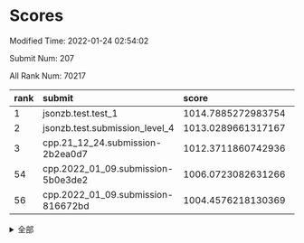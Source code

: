 # Scores

Modified Time: 2022-01-24 02:54:02

Submit Num: 207

All Rank Num: 70217

| rank |               submit               |       score        |       sigma        | pk_num |
| :--- | :--------------------------------- | :----------------- | :----------------- | :----- |
| 1    | jsonzb.test.test_1                 | 1014.7885272983754 | 0.8547914794370096 | 1355   |
| 2    | jsonzb.test.submission_level_4     | 1013.0289661317167 | 0.8044266546789752 | 1354   |
| 3    | cpp.21_12_24.submission-2b2ea0d7   | 1012.3711860742936 | 0.80462381928647   | 1356   |
| 54   | cpp.2022_01_09.submission-5b0e3de2 | 1006.0723082631266 | 0.7397262819681886 | 1359   |
| 56   | cpp.2022_01_09.submission-816672bd | 1004.4576218130369 | 0.7120350023474189 | 1354   |


<details>
<summary>全部</summary>

| rank |                 submit                 |       score        |       sigma        | pk_num |
| :--- | :------------------------------------- | :----------------- | :----------------- | :----- |
| 1    | jsonzb.test.test_1                     | 1014.7885272983754 | 0.8547914794370096 | 1355   |
| 2    | jsonzb.test.submission_level_4         | 1013.0289661317167 | 0.8044266546789752 | 1354   |
| 3    | cpp.21_12_24.submission-2b2ea0d7       | 1012.3711860742936 | 0.80462381928647   | 1356   |
| 4    | gobigger.level_3.submission_level_3_41 | 1011.5453552497194 | 0.7896605489059058 | 1358   |
| 5    | gobigger.level_3.submission_level_3_25 | 1011.307821789598  | 0.7577497418186989 | 1360   |
| 6    | gobigger.level_3.submission_level_3_38 | 1011.252285588292  | 0.7918301246244279 | 1356   |
| 7    | gobigger.level_3.submission_level_3_28 | 1011.1052593752165 | 0.7682481925210063 | 1362   |
| 8    | gobigger.level_3.submission_level_3_30 | 1010.9437153009326 | 0.7804577517216061 | 1356   |
| 9    | gobigger.level_3.submission_level_3_48 | 1010.9227090893032 | 0.7604853049791694 | 1356   |
| 10   | gobigger.level_3.submission_level_3_21 | 1010.8495848029789 | 0.7661689460581058 | 1355   |
| 11   | gobigger.level_3.submission_level_3_32 | 1010.7941248552924 | 0.7607991459078579 | 1357   |
| 12   | gobigger.level_3.submission_level_3_16 | 1010.6596855006215 | 0.7590197657540213 | 1360   |
| 13   | gobigger.level_3.submission_level_3_26 | 1010.5601110925661 | 0.755248119825043  | 1359   |
| 14   | gobigger.level_3.submission_level_3_40 | 1010.5361263327467 | 0.7584210693696181 | 1360   |
| 15   | gobigger.level_3.submission_level_3_42 | 1010.5245124959891 | 0.7481200693682492 | 1360   |
| 16   | gobigger.level_3.submission_level_3_49 | 1010.5202303414945 | 0.7903120900142523 | 1352   |
| 17   | gobigger.level_3.submission_level_3_24 | 1010.4445870187209 | 0.7651135518159891 | 1358   |
| 18   | gobigger.level_3.submission_level_3_1  | 1010.4341611659629 | 0.771529529919015  | 1354   |
| 19   | gobigger.level_3.submission_level_3_37 | 1010.3748493178922 | 0.7769232664247416 | 1362   |
| 20   | gobigger.level_3.submission_level_3_46 | 1010.3645451264377 | 0.7530906295105136 | 1359   |
| 21   | gobigger.level_3.submission_level_3_45 | 1010.3481242303352 | 0.7711311273558368 | 1352   |
| 22   | gobigger.level_3.submission_level_3_10 | 1010.3481134185934 | 0.7559868270056679 | 1360   |
| 23   | gobigger.level_3.submission_level_3_17 | 1010.2906834287916 | 0.758634180667951  | 1356   |
| 24   | gobigger.level_3.submission_level_3_4  | 1010.2272169984034 | 0.7801220036362422 | 1357   |
| 25   | gobigger.level_3.submission_level_3_2  | 1010.221505278159  | 0.7652783812093605 | 1359   |
| 26   | gobigger.level_3.submission_level_3_15 | 1010.1439098089477 | 0.7766268131935441 | 1353   |
| 27   | gobigger.level_3.submission_level_3_39 | 1010.1255918211909 | 0.7689025240249033 | 1356   |
| 28   | gobigger.level_3.submission_level_3_36 | 1010.0783318292225 | 0.7539494680625134 | 1359   |
| 29   | gobigger.level_3.submission_level_3_3  | 1009.9088907376603 | 0.7553840224564561 | 1354   |
| 30   | gobigger.level_3.submission_level_3_27 | 1009.9065098238021 | 0.7636095485794129 | 1353   |
| 31   | gobigger.level_3.submission_level_3_7  | 1009.8821360716062 | 0.7517398697328482 | 1358   |
| 32   | gobigger.level_3.submission_level_3_6  | 1009.868222270286  | 0.7682260516776218 | 1361   |
| 33   | gobigger.level_3.submission_level_3_31 | 1009.8448869925664 | 0.7464234168992451 | 1351   |
| 34   | gobigger.level_3.submission_level_3_9  | 1009.8325950263226 | 0.7504447589414799 | 1357   |
| 35   | gobigger.level_3.submission_level_3_0  | 1009.7376180851859 | 0.744226755721844  | 1355   |
| 36   | gobigger.level_3.submission_level_3_23 | 1009.6896356007238 | 0.761364870375946  | 1354   |
| 37   | gobigger.level_3.submission_level_3_44 | 1009.5937249603788 | 0.7519801294520926 | 1360   |
| 38   | gobigger.level_3.submission_level_3_14 | 1009.5282798770365 | 0.7496403502164122 | 1361   |
| 39   | gobigger.level_3.submission_level_3_47 | 1009.5049594704996 | 0.7412680566190686 | 1359   |
| 40   | gobigger.level_3.submission_level_3_43 | 1009.4839459169347 | 0.7584347355542919 | 1362   |
| 41   | gobigger.level_3.submission_level_3_20 | 1009.4014330932838 | 0.7803764684915413 | 1348   |
| 42   | gobigger.level_3.submission_level_3_22 | 1009.3563644252445 | 0.7685349678452547 | 1356   |
| 43   | gobigger.level_3.submission_level_3_13 | 1009.1883633789615 | 0.7534469083866245 | 1355   |
| 44   | gobigger.level_3.submission_level_3_29 | 1009.1283725697001 | 0.7408686150162183 | 1358   |
| 45   | gobigger.level_3.submission_level_3_5  | 1009.0731337877876 | 0.7611343009874815 | 1354   |
| 46   | gobigger.level_3.submission_level_3_8  | 1009.0136616221607 | 0.7422915523626002 | 1352   |
| 47   | gobigger.level_3.submission_level_3_33 | 1008.9844946257942 | 0.7537586962353927 | 1361   |
| 48   | gobigger.level_3.submission_level_3_19 | 1008.9271366697457 | 0.7555763725884078 | 1359   |
| 49   | gobigger.level_3.submission_level_3_12 | 1008.811657659124  | 0.7417601766002816 | 1355   |
| 50   | gobigger.level_3.submission_level_3_18 | 1008.7951850747866 | 0.7491267472140306 | 1357   |
| 51   | gobigger.level_3.submission_level_3_11 | 1008.7091764920823 | 0.7477295000765328 | 1359   |
| 52   | gobigger.level_3.submission_level_3_34 | 1008.2688114928615 | 0.7455416676731288 | 1357   |
| 53   | gobigger.level_3.submission_level_3_35 | 1008.1740368919855 | 0.7711253574643331 | 1359   |
| 54   | cpp.2022_01_09.submission-5b0e3de2     | 1006.0723082631266 | 0.7397262819681886 | 1359   |
| 55   | gobigger.level_1.submission_level_1_5  | 1004.651155825539  | 0.7332760635079069 | 1359   |
| 56   | cpp.2022_01_09.submission-816672bd     | 1004.4576218130369 | 0.7120350023474189 | 1354   |
| 57   | gobigger.level_1.submission_level_1_23 | 1004.2223240250589 | 0.7181046363593726 | 1356   |
| 58   | gobigger.level_1.submission_level_1_7  | 1004.1796014126345 | 0.7301818596115687 | 1356   |
| 59   | gobigger.level_1.submission_level_1_1  | 1004.1242330662146 | 0.7140645238027463 | 1357   |
| 60   | gobigger.level_1.submission_level_1_44 | 1004.0647613293128 | 0.7296435339920795 | 1358   |
| 61   | gobigger.level_1.submission_level_1_33 | 1003.9964989336423 | 0.7201351752644252 | 1359   |
| 62   | gobigger.level_1.submission_level_1_24 | 1003.9799483356112 | 0.7126007703413373 | 1356   |
| 63   | gobigger.level_1.submission_level_1_18 | 1003.8546457230036 | 0.7149864504498004 | 1355   |
| 64   | gobigger.level_1.submission_level_1_28 | 1003.7189084835449 | 0.7194503355425205 | 1354   |
| 65   | gobigger.level_1.submission_level_1_41 | 1003.7000205607283 | 0.72223209938285   | 1358   |
| 66   | gobigger.level_1.submission_level_1_35 | 1003.6989237108357 | 0.7178734288273501 | 1358   |
| 67   | gobigger.level_1.submission_level_1_11 | 1003.6631238595701 | 0.7222941930327769 | 1361   |
| 68   | gobigger.level_1.submission_level_1_3  | 1003.6113892520644 | 0.7277547318845491 | 1355   |
| 69   | gobigger.level_1.submission_level_1_27 | 1003.6108662957387 | 0.7131075648885558 | 1358   |
| 70   | gobigger.level_1.submission_level_1_15 | 1003.5758376481693 | 0.7219990401265747 | 1357   |
| 71   | gobigger.level_1.submission_level_1_40 | 1003.5440850222524 | 0.7267212115353098 | 1357   |
| 72   | gobigger.level_1.submission_level_1_21 | 1003.4732035596674 | 0.7095729374921851 | 1353   |
| 73   | gobigger.level_1.submission_level_1_32 | 1003.4478803673725 | 0.7136143058259011 | 1356   |
| 74   | gobigger.level_1.submission_level_1_49 | 1003.4407547115466 | 0.7114002210885072 | 1354   |
| 75   | gobigger.level_1.submission_level_1_34 | 1003.4397386583596 | 0.7172677983474741 | 1357   |
| 76   | gobigger.level_1.submission_level_1_39 | 1003.4025095446734 | 0.7160029329910759 | 1363   |
| 77   | gobigger.level_1.submission_level_1_43 | 1003.3158693979013 | 0.712421614335755  | 1360   |
| 78   | gobigger.level_1.submission_level_1_45 | 1003.2771755673128 | 0.714700339452928  | 1357   |
| 79   | gobigger.level_1.submission_level_1_38 | 1003.2286496810093 | 0.7119471878094925 | 1362   |
| 80   | gobigger.level_1.submission_level_1_26 | 1003.1997316471268 | 0.7182678275385674 | 1361   |
| 81   | gobigger.level_1.submission_level_1_30 | 1003.1658004460685 | 0.7146240910297433 | 1357   |
| 82   | gobigger.level_1.submission_level_1_9  | 1003.1505193569374 | 0.7133533512894614 | 1362   |
| 83   | gobigger.level_1.submission_level_1_31 | 1003.1272219463648 | 0.7048228674343959 | 1354   |
| 84   | gobigger.level_1.submission_level_1_17 | 1003.106352481787  | 0.7130825881527443 | 1354   |
| 85   | gobigger.level_1.submission_level_1_22 | 1003.0626041563258 | 0.7091002778343698 | 1363   |
| 86   | gobigger.level_1.submission_level_1_19 | 1003.0441003324444 | 0.7085708690266588 | 1353   |
| 87   | gobigger.level_1.submission_level_1_16 | 1002.9685679579997 | 0.7127148963584254 | 1357   |
| 88   | gobigger.level_1.submission_level_1_48 | 1002.9047656066506 | 0.721440154491371  | 1352   |
| 89   | gobigger.level_1.submission_level_1_2  | 1002.8290957410296 | 0.709700030686009  | 1358   |
| 90   | gobigger.level_1.submission_level_1_46 | 1002.8133554683037 | 0.7115289669148911 | 1352   |
| 91   | gobigger.level_1.submission_level_1_13 | 1002.7500862663483 | 0.7086348106915319 | 1356   |
| 92   | gobigger.level_1.submission_level_1_0  | 1002.719509473218  | 0.7112148264316218 | 1354   |
| 93   | gobigger.level_1.submission_level_1_8  | 1002.717802360381  | 0.7017643524226949 | 1356   |
| 94   | gobigger.level_1.submission_level_1_4  | 1002.6891072653734 | 0.7269865853436129 | 1356   |
| 95   | gobigger.level_1.submission_level_1_6  | 1002.6627482782541 | 0.708723935962999  | 1357   |
| 96   | gobigger.level_1.submission_level_1_37 | 1002.5935300721286 | 0.7355799117050749 | 1356   |
| 97   | gobigger.level_1.submission_level_1_42 | 1002.5679096422347 | 0.7116887938542159 | 1358   |
| 98   | gobigger.level_1.submission_level_1_25 | 1002.5312759296513 | 0.7152317956955596 | 1355   |
| 99   | gobigger.level_1.submission_level_1_14 | 1002.4716540659135 | 0.7214771465843053 | 1354   |
| 100  | gobigger.level_1.submission_level_1_20 | 1002.4694719239784 | 0.7036145783817767 | 1360   |
| 101  | gobigger.level_1.submission_level_1_29 | 1002.3567196327671 | 0.7225688660901132 | 1351   |
| 102  | gobigger.level_1.submission_level_1_47 | 1002.2354114776253 | 0.706577300905242  | 1358   |
| 103  | gobigger.level_1.submission_level_1_36 | 1002.2173283518193 | 0.7151295046661418 | 1356   |
| 104  | gobigger.level_1.submission_level_1_12 | 1002.1031722967629 | 0.7197753255193687 | 1357   |
| 105  | gobigger.level_1.submission_level_1_10 | 1001.8617983452441 | 0.7139331607821016 | 1356   |
| 106  | gobigger.random.submission_random_18   | 997.2550747676466  | 0.7121091110423777 | 1359   |
| 107  | gobigger.random.submission_random_44   | 997.0547363645146  | 0.7068570403216737 | 1355   |
| 108  | gobigger.random.submission_random_14   | 996.9335701985924  | 0.7056084068952777 | 1357   |
| 109  | gobigger.random.submission_random_1    | 996.8574227288983  | 0.7110352768507667 | 1353   |
| 110  | gobigger.random.submission_random_13   | 996.466733512294   | 0.709858043916314  | 1352   |
| 111  | gobigger.random.submission_random_5    | 996.4653775566446  | 0.7052947809499599 | 1354   |
| 112  | gobigger.random.submission_random_15   | 996.4486680958295  | 0.7062326932185589 | 1357   |
| 113  | gobigger.random.submission_random_42   | 996.4111929606421  | 0.7035229336035114 | 1354   |
| 114  | gobigger.random.submission_random_21   | 996.406845661078   | 0.696373987733556  | 1362   |
| 115  | gobigger.random.submission_random_22   | 996.4050121331751  | 0.7135543216658009 | 1358   |
| 116  | gobigger.random.submission_random_43   | 996.2773719000262  | 0.7236539931702141 | 1355   |
| 117  | gobigger.random.submission_random_10   | 996.2712816357758  | 0.7080905152660317 | 1357   |
| 118  | gobigger.random.submission_random_20   | 996.2473141488255  | 0.7205267407123994 | 1356   |
| 119  | gobigger.random.submission_random_2    | 996.2169877576614  | 0.7019486403568107 | 1357   |
| 120  | gobigger.random.submission_random_8    | 996.1832681110548  | 0.709952287980408  | 1361   |
| 121  | gobigger.random.submission_random_7    | 996.1808313546456  | 0.7251658971839684 | 1357   |
| 122  | gobigger.random.submission_random_9    | 996.138550933159   | 0.7088128637480544 | 1359   |
| 123  | gobigger.random.submission_random_28   | 996.1306762824953  | 0.7115486037220433 | 1357   |
| 124  | gobigger.random.submission_random_47   | 996.0990979907057  | 0.7068033730278758 | 1354   |
| 125  | gobigger.random.submission_random_0    | 996.084087876912   | 0.7054440579761145 | 1354   |
| 126  | gobigger.random.submission_random_29   | 996.0770031488682  | 0.7122684882379096 | 1358   |
| 127  | gobigger.random.submission_random_45   | 996.0482440061685  | 0.7045903210772365 | 1359   |
| 128  | gobigger.random.submission_random_27   | 996.0183648455659  | 0.7151558270198882 | 1355   |
| 129  | gobigger.random.submission_random_37   | 996.0011880885492  | 0.7126087177689489 | 1360   |
| 130  | gobigger.random.submission_random_41   | 995.9863428553253  | 0.709522368612745  | 1357   |
| 131  | gobigger.random.submission_random_31   | 995.8970966257743  | 0.7111801657360173 | 1356   |
| 132  | gobigger.random.submission_random_25   | 995.8563137285256  | 0.7145980483017965 | 1358   |
| 133  | gobigger.random.submission_random_49   | 995.733264354979   | 0.7141375124983658 | 1360   |
| 134  | gobigger.random.submission_random_16   | 995.719613629281   | 0.7133511710446707 | 1359   |
| 135  | gobigger.random.submission_random_17   | 995.7078944369715  | 0.7279053051026252 | 1354   |
| 136  | gobigger.random.submission_random_24   | 995.6905618697716  | 0.7221252446705645 | 1358   |
| 137  | gobigger.random.submission_random_46   | 995.6731284970667  | 0.7137763859239648 | 1359   |
| 138  | gobigger.random.submission_random_32   | 995.5977740495074  | 0.7272088950153571 | 1355   |
| 139  | gobigger.random.submission_random_39   | 995.5916226956945  | 0.7117264316571578 | 1364   |
| 140  | gobigger.random.submission_random_36   | 995.5601121690054  | 0.727444961613926  | 1354   |
| 141  | gobigger.random.submission_random_26   | 995.4900120065165  | 0.7086740603100067 | 1356   |
| 142  | gobigger.random.submission_random_48   | 995.4122561911176  | 0.7076391525272318 | 1360   |
| 143  | gobigger.random.submission_random_4    | 995.3022254378868  | 0.7026759578704974 | 1359   |
| 144  | gobigger.random.submission_random_6    | 995.245643086184   | 0.7255461231254339 | 1354   |
| 145  | gobigger.random.submission_random_30   | 995.2339063055584  | 0.7081168215656423 | 1358   |
| 146  | gobigger.random.submission_random_33   | 995.1955831505784  | 0.7150067095777198 | 1350   |
| 147  | gobigger.random.submission_random_34   | 995.1894987928441  | 0.7105305893750201 | 1360   |
| 148  | gobigger.random.submission_random_38   | 995.0354460999908  | 0.7238660288557524 | 1356   |
| 149  | gobigger.random.submission_random_11   | 994.9534289566903  | 0.7070383459194252 | 1352   |
| 150  | gobigger.random.submission_random_40   | 994.908372004428   | 0.7046124781621865 | 1359   |
| 151  | gobigger.random.submission_random_23   | 994.7243859630339  | 0.7010856286057522 | 1353   |
| 152  | gobigger.random.submission_random_3    | 994.6425712476694  | 0.7098208695729255 | 1353   |
| 153  | gobigger.random.submission_random_12   | 994.5221515561678  | 0.7243515400440167 | 1360   |
| 154  | gobigger.random.submission_random_19   | 994.4838890108537  | 0.7188248719807021 | 1356   |
| 155  | gobigger.random.submission_random_35   | 994.0656191407653  | 0.7182888724990318 | 1362   |
| 156  | gobigger.level_2.submission_level_2_48 | 993.9988896455023  | 0.7311890698250291 | 1356   |
| 157  | gobigger.level_2.submission_level_2_17 | 993.9956744498057  | 0.7478712236095619 | 1361   |
| 158  | gobigger.level_2.submission_level_2_31 | 993.7532184549317  | 0.730055205109975  | 1353   |
| 159  | gobigger.level_2.submission_level_2_25 | 993.4440176311701  | 0.7479979289670712 | 1356   |
| 160  | gobigger.level_2.submission_level_2_12 | 993.3028338721687  | 0.7405288008444217 | 1358   |
| 161  | gobigger.level_2.submission_level_2_38 | 993.08598309726    | 0.7383426562961747 | 1356   |
| 162  | gobigger.level_2.submission_level_2_7  | 993.080148786092   | 0.7304291188550345 | 1358   |
| 163  | gobigger.level_2.submission_level_2_45 | 992.9728721804665  | 0.7613390397104408 | 1356   |
| 164  | gobigger.level_2.submission_level_2_1  | 992.7589073635587  | 0.7589446738843784 | 1359   |
| 165  | gobigger.level_2.submission_level_2_6  | 992.6362094846631  | 0.7427458393797893 | 1353   |
| 166  | gobigger.level_2.submission_level_2_47 | 992.5851006283459  | 0.7430961716204934 | 1359   |
| 167  | gobigger.level_2.submission_level_2_30 | 992.5843923176869  | 0.7331822362157864 | 1357   |
| 168  | gobigger.level_2.submission_level_2_21 | 992.5812155049214  | 0.7510918062756377 | 1359   |
| 169  | gobigger.level_2.submission_level_2_40 | 992.5544739409373  | 0.7478754563620746 | 1354   |
| 170  | gobigger.level_2.submission_level_2_49 | 992.545345958125   | 0.748966759566036  | 1358   |
| 171  | gobigger.level_2.submission_level_2_3  | 992.53661399606    | 0.7508136180779237 | 1360   |
| 172  | gobigger.level_2.submission_level_2_46 | 992.434406325284   | 0.7525844063993476 | 1355   |
| 173  | gobigger.level_2.submission_level_2_28 | 992.3407278198442  | 0.7441439031685795 | 1359   |
| 174  | gobigger.level_2.submission_level_2_13 | 992.3353672514677  | 0.7337135760904138 | 1361   |
| 175  | gobigger.level_2.submission_level_2_19 | 992.3232007791735  | 0.7427474501097917 | 1360   |
| 176  | gobigger.level_2.submission_level_2_36 | 992.2857708813591  | 0.7273668248025469 | 1361   |
| 177  | gobigger.level_2.submission_level_2_20 | 992.2420417581892  | 0.735818246140521  | 1360   |
| 178  | gobigger.level_2.submission_level_2_32 | 992.2420311441134  | 0.7316533907830141 | 1355   |
| 179  | gobigger.level_2.submission_level_2_2  | 992.2195944652897  | 0.7783335870939323 | 1359   |
| 180  | gobigger.level_2.submission_level_2_34 | 992.2195012517643  | 0.7390318824673231 | 1360   |
| 181  | gobigger.level_2.submission_level_2_18 | 992.1740893195804  | 0.7492589479360889 | 1350   |
| 182  | gobigger.level_2.submission_level_2_16 | 992.1322702208532  | 0.7358943818147851 | 1357   |
| 183  | gobigger.level_2.submission_level_2_15 | 992.1321482446793  | 0.7651111371761681 | 1355   |
| 184  | gobigger.level_2.submission_level_2_42 | 992.0512006517926  | 0.7415571422463878 | 1354   |
| 185  | gobigger.level_2.submission_level_2_14 | 992.0028518992551  | 0.7674198853074742 | 1359   |
| 186  | gobigger.level_2.submission_level_2_22 | 991.9583743292518  | 0.7349860636533966 | 1356   |
| 187  | gobigger.level_2.submission_level_2_24 | 991.9491670997512  | 0.7606622159564409 | 1355   |
| 188  | gobigger.level_2.submission_level_2_9  | 991.939167065047   | 0.7565691714097433 | 1352   |
| 189  | gobigger.level_2.submission_level_2_44 | 991.9388253234248  | 0.73542220956107   | 1362   |
| 190  | gobigger.level_2.submission_level_2_35 | 991.9163207428375  | 0.7320010696575169 | 1353   |
| 191  | gobigger.level_2.submission_level_2_41 | 991.7856264815329  | 0.7282395858578621 | 1358   |
| 192  | gobigger.level_2.submission_level_2_37 | 991.6688298603027  | 0.745198860049152  | 1354   |
| 193  | gobigger.level_2.submission_level_2_5  | 991.427575916642   | 0.7527870849765502 | 1353   |
| 194  | gobigger.level_2.submission_level_2_26 | 991.4021294353461  | 0.7520254750081548 | 1355   |
| 195  | gobigger.level_2.submission_level_2_29 | 991.1868888899608  | 0.7696532137477002 | 1359   |
| 196  | gobigger.level_2.submission_level_2_27 | 991.1085046004196  | 0.7419205794178316 | 1354   |
| 197  | gobigger.level_2.submission_level_2_4  | 991.0734083603473  | 0.7475852876693241 | 1358   |
| 198  | gobigger.level_2.submission_level_2_23 | 990.9784794023824  | 0.7716119656064467 | 1356   |
| 199  | gobigger.level_2.submission_level_2_43 | 990.9664399581976  | 0.7647058712918134 | 1362   |
| 200  | gobigger.level_2.submission_level_2_0  | 990.9224888663047  | 0.7513740930127631 | 1354   |
| 201  | gobigger.level_2.submission_level_2_8  | 990.9110792742541  | 0.7555721154085742 | 1359   |
| 202  | gobigger.level_2.submission_level_2_10 | 990.8560892377315  | 0.74733220041809   | 1359   |
| 203  | gobigger.level_2.submission_level_2_39 | 990.648038190545   | 0.7552377022457154 | 1362   |
| 204  | gobigger.level_2.submission_level_2_33 | 989.3596860064084  | 0.7723354596574172 | 1356   |
| 205  | gobigger.level_2.submission_level_2_11 | 989.0528092010128  | 0.7681333940980128 | 1355   |
| 206  | gobigger.none.submission_none_1        | 978.0420161825982  | 1.2894984449053466 | 1354   |
| 207  | gobigger.none.submission_none_0        | 974.7987706191697  | 1.532378208996276  | 1357   |

</details>